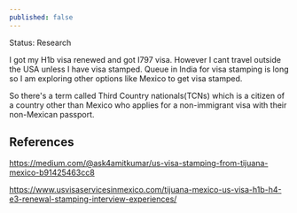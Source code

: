 ```yaml
---
published: false
---
```

Status: Research 

I got my H1b visa renewed and got I797 visa. However I cant travel outside the USA unless I have visa stamped. Queue in India for visa stamping is long so I am exploring other options like Mexico to get visa stamped.

So there's a term called Third Country nationals(TCNs) which is a citizen of a country other than Mexico who applies for a non-immigrant visa with their non-Mexican passport.
## References

https://medium.com/@ask4amitkumar/us-visa-stamping-from-tijuana-mexico-b91425463cc8

https://www.usvisaservicesinmexico.com/tijuana-mexico-us-visa-h1b-h4-e3-renewal-stamping-interview-experiences/


